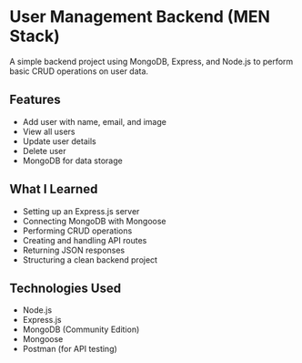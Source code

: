 # User Management Backend (MEN Stack)

A simple backend project using MongoDB, Express, and Node.js to perform basic CRUD operations on user data.

## Features

- Add user with name, email, and image
- View all users
- Update user details
- Delete user
- MongoDB for data storage

## What I Learned

- Setting up an Express.js server
- Connecting MongoDB with Mongoose
- Performing CRUD operations
- Creating and handling API routes
- Returning JSON responses
- Structuring a clean backend project

## Technologies Used

- Node.js
- Express.js
- MongoDB (Community Edition)
- Mongoose
- Postman (for API testing)
